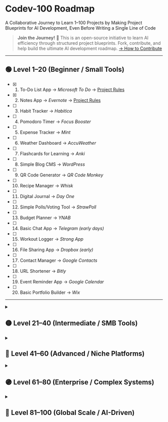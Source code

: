 # Codev-100 Roadmap  

A Collaborative Journey to Learn 1–100 Projects by Making Project Blueprints for AI Development, Even Before Writing a Single Line of Code

> **Join the Journey!** 🤝 This is an open-source initiative to learn AI efficiency through structured project blueprints. Fork, contribute, and help build the ultimate AI development roadmap. [→ How to Contribute](./CONTRIBUTING.md)

---

## 🟢 Level 1–20 (Beginner / Small Tools)
- [x] 1. To-Do List App → *Microsoft To Do* → [Project Rules](./To-Do%20List%20App/README.md)  
- [x] 2. Notes App → *Evernote* → [Project Rules](./Notes%20App/README.md)  
- [ ] 3. Habit Tracker → *Habitica*  
- [ ] 4. Pomodoro Timer → *Focus Booster*  
- [ ] 5. Expense Tracker → *Mint*  
- [ ] 6. Weather Dashboard → *AccuWeather*  
- [ ] 7. Flashcards for Learning → *Anki*  
- [ ] 8. Simple Blog CMS → *WordPress*  
- [ ] 9. QR Code Generator → *QR Code Monkey*  
- [ ] 10. Recipe Manager → *Whisk*  
- [ ] 11. Digital Journal → *Day One*  
- [ ] 12. Simple Polls/Voting Tool → *StrawPoll*  
- [ ] 13. Budget Planner → *YNAB*  
- [ ] 14. Basic Chat App → *Telegram (early days)*  
- [ ] 15. Workout Logger → *Strong App*  
- [ ] 16. File Sharing App → *Dropbox (early)*  
- [ ] 17. Contact Manager → *Google Contacts*  
- [ ] 18. URL Shortener → *Bitly*  
- [ ] 19. Event Reminder App → *Google Calendar*  
- [ ] 20. Basic Portfolio Builder → *Wix*  

---

<details>
<summary><h2>🟡 Level 21–40 (Intermediate / SMB Tools)</h2></summary>

- [ ] 21. E-commerce Storefront → *Shopify*  
- [ ] 22. Restaurant Menu & Orders → *Toast*  
- [ ] 23. Inventory Tracker → *Zoho Inventory*  
- [ ] 24. Appointment Scheduling → *Calendly*  
- [ ] 25. Online Survey Platform → *SurveyMonkey*  
- [ ] 26. Online Ticketing (Events) → *Eventbrite*  
- [ ] 27. Learning Quiz Platform → *Kahoot*  
- [ ] 28. Team Task Manager → *Asana*  
- [ ] 29. Knowledge Wiki → *Notion*  
- [ ] 30. Personal Finance App → *Robinhood*  
- [ ] 31. Freelancer Marketplace → *Upwork*  
- [ ] 32. File Collaboration Suite → *Google Drive*  
- [ ] 33. E-learning LMS → *Moodle*  
- [ ] 34. Simple Dating App → *Tinder (MVP)*  
- [ ] 35. Food Delivery for Local Area → *DoorDash*  
- [ ] 36. Ride-Sharing Clone → *Uber*  
- [ ] 37. Job Board → *Indeed*  
- [ ] 38. Resume Builder → *Zety*  
- [ ] 39. Personal CRM → *Monica*  
- [ ] 40. Simple Travel Planner → *TripIt*  

</details>

<details>
<summary><h2>🔵 Level 41–60 (Advanced / Niche Platforms)</h2></summary>

- [ ] 41. Healthcare Appointment System → *Practo*  
- [ ] 42. Fitness Streaming Platform → *Peloton*  
- [ ] 43. Music Streaming → *Spotify*  
- [ ] 44. Video Streaming Platform → *Netflix*  
- [ ] 45. Podcast Hosting → *Anchor (Spotify)*  
- [ ] 46. Property Listing Platform → *Zillow*  
- [ ] 47. Digital Banking App → *Revolut*  
- [ ] 48. Insurance Platform → *Policybazaar*  
- [ ] 49. Car Rental Platform → *Turo*  
- [ ] 50. Food Discovery App → *Zomato*  
- [ ] 51. Retail POS System → *Square*  
- [ ] 52. Donation Platform → *GoFundMe*  
- [ ] 53. Crowdfunding Platform → *Kickstarter*  
- [ ] 54. Crypto Wallet → *MetaMask*  
- [ ] 55. Stock Trading App → *E*Trade*  
- [ ] 56. Microlearning Platform → *Duolingo*  
- [ ] 57. Enterprise Chat → *Slack*  
- [ ] 58. Video Conferencing → *Zoom*  
- [ ] 59. Global Marketplace → *Amazon*  
- [ ] 60. Taxi Dispatch ERP → *Ola Fleet*  

</details>

<details>
<summary><h2>🟣 Level 61–80 (Enterprise / Complex Systems)</h2></summary>

- [ ] 61. Enterprise HRMS → *Workday*  
- [ ] 62. ERP for Manufacturing → *SAP*  
- [ ] 63. Hospital Management System → *Cerner*  
- [ ] 64. University Management Software → *Ellucian*  
- [ ] 65. School Learning Platform → *Google Classroom*  
- [ ] 66. Healthcare Teleconsultation → *Teladoc*  
- [ ] 67. Pharmacy Delivery System → *1mg*  
- [ ] 68. Retail Supply Chain Software → *Oracle Netsuite*  
- [ ] 69. Smart Home Automation → *Home Assistant*  
- [ ] 70. Restaurant Chain Management → *Toast (enterprise)*  
- [ ] 71. Streaming Sports Platform → *ESPN+*  
- [ ] 72. Cloud Storage Provider → *Dropbox (enterprise)*  
- [ ] 73. Global HR + Payroll → *ADP*  
- [ ] 74. Virtual Events Platform → *Hopin*  
- [ ] 75. EdTech MOOC → *Coursera*  
- [ ] 76. Enterprise CRM → *Salesforce*  
- [ ] 77. Enterprise Analytics Platform → *Tableau*  
- [ ] 78. Logistics Fleet Management → *Fleet Complete*  
- [ ] 79. Smart City Transport System → *Moovit*  
- [ ] 80. AI-Powered Recruiting → *HireVue*  

</details>

<details>
<summary><h2>🔴 Level 81–100 (Global Scale / AI-Driven)</h2></summary>

- [ ] 81. Social Media Platform → *Facebook*  
- [ ] 82. Video Shorts Platform → *TikTok*  
- [ ] 83. AI Code Assistant → *GitHub Copilot*  
- [ ] 84. Search Engine → *Google*  
- [ ] 85. Cloud Infrastructure Platform → *AWS*  
- [ ] 86. Ride-Hailing + Super App → *Grab*  
- [ ] 87. E-commerce Mega Marketplace → *Alibaba*  
- [ ] 88. Payment Gateway → *Stripe*  
- [ ] 89. Ad Network Platform → *Google Ads*  
- [ ] 90. Global Food Delivery Super App → *Meituan*  
- [ ] 91. AI Healthcare Diagnostics → *IBM Watson Health*  
- [ ] 92. AI Music Creation → *Aiva*  
- [ ] 93. Generative Art Platform → *MidJourney*  
- [ ] 94. AI-Powered Tutor → *Socratic (Google)*  
- [ ] 95. Metaverse Platform → *Meta Horizon*  
- [ ] 96. AI Virtual Assistant → *Alexa (Amazon)*  
- [ ] 97. Autonomous Vehicle Platform → *Waymo*  
- [ ] 98. Blockchain Smart Contracts → *Ethereum*  
- [ ] 99. AI Foundation Model → *OpenAI*  
- [ ] 100. Super App (Everything App) → *WeChat*  

</details>
